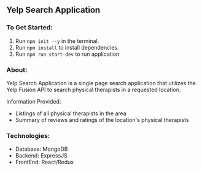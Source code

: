 ## Yelp Search Application

### To Get Started:
1. Run `npm init --y` in the terminal.
2. Run `npm install` to install dependencies.
3. Run `npm run start-dev` to run application

### About:
Yelp Search Application is a single page search application that utilizes the Yelp Fusion API to search physical therapists in a requested location.

Information Provided:
* Listings of all physical therapists in the area
* Summary of reviews and ratings of the location's physical therapists

### Technologies:
* Database: MongoDB
* Backend: ExpressJS
* FrontEnd: React/Redux
